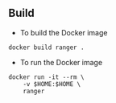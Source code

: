 ## Build

* To build the Docker image

```
docker build ranger .
```

* To run the Docker image

```
docker run -it --rm \
	-v $HOME:$HOME \
	ranger
```
